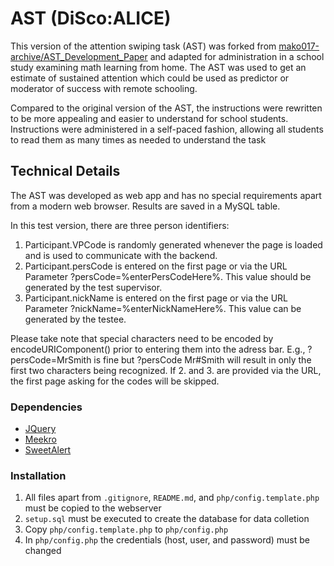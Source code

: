 # AST (DiSco:ALICE)

This version of the attention swiping task (AST) was forked from [mako017-archive/AST_Development_Paper](https://github.com/mako017-archive/AST_Development_Paper) and adapted for administration in a school study examining math learning from home. The AST was used to get an estimate of sustained attention which could be used as predictor or moderator of success with remote schooling.

Compared to the original version of the AST, the instructions were rewritten to be more appealing and easier to understand for school students. Instructions were administered in a self-paced fashion, allowing all students to read them as many times as needed to understand the task

## Technical Details

The AST was developed as web app and has no special requirements apart from a modern web browser. Results are saved in a MySQL table.

In this test version, there are three person identifiers:

1. Participant.VPCode is randomly generated whenever the page is loaded and is used to communicate with the backend.
2. Participant.persCode is entered on the first page or via the URL Parameter ?persCode=%enterPersCodeHere%. This value should be generated by the test supervisor.
3. Participant.nickName is entered on the first page or via the URL Parameter ?nickName=%enterNickNameHere%. This value can be generated by the testee.

Please take note that special characters need to be encoded by encodeURIComponent() prior to entering them into the adress bar. E.g., ?persCode=MrSmith is fine but ?persCode Mr#Smith will result in only the first two characters being recognized. If 2. and 3. are provided via the URL, the first page asking for the codes will be skipped.

### Dependencies

- [JQuery](https://github.com/jquery/jquery)
- [Meekro](https://github.com/SergeyTsalkov/meekrodb)
- [SweetAlert](https://github.com/t4t5/sweetalert)

### Installation

1. All files apart from `.gitignore`, `README.md`, and `php/config.template.php` must be copied to the webserver
2. `setup.sql` must be executed to create the database for data colletion
3. Copy `php/config.template.php` to `php/config.php`
4. In `php/config.php` the credentials (host, user, and password) must be changed
